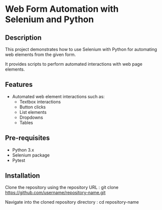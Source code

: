 # Web Form Automation with Selenium and Python

## Description

This project demonstrates how to use Selenium with Python for automating web elements from the given form.

It provides scripts to perform automated interactions with web page elements.

## Features

- Automated web element interactions such as:
  - Textbox interactions
  - Button clicks
  - List elements
  - Dropdowns
  - Tables

## Pre-requisites

- Python 3.x
- Selenium package
- Pytest

## Installation

   Clone the repository using the repository URL : git clone https://github.com/username/repository-name.git
   

   Navigate into the cloned repository directory : cd repository-name
   

